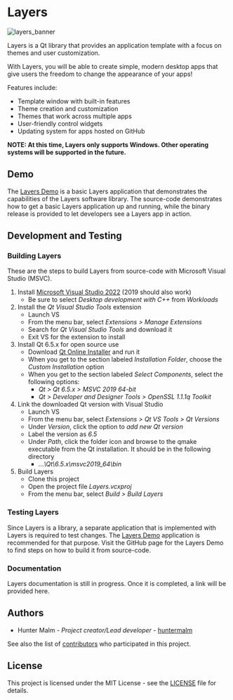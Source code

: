 # Layers

<img src="https://github.com/huntermalm/Layers/blob/main/svgs/layers_banner.svg?raw=true" alt="layers_banner"/>

Layers is a Qt library that provides an application template with a focus on themes and user customization.

With Layers, you will be able to create simple, modern desktop apps that give users the freedom to change the appearance of your apps!

Features include:

- Template window with built-in features
- Theme creation and customization
- Themes that work across multiple apps
- User-friendly control widgets
- Updating system for apps hosted on GitHub

**NOTE: At this time, Layers only supports Windows. Other operating systems will be supported in the future.**

## Demo

The [Layers Demo](https://github.com/huntermalm/Layers-Demo) is a basic Layers application that demonstrates the capabilities of the Layers software library. The source-code demonstrates how to get a basic Layers application up and running, while the binary release is provided to let developers see a Layers app in action.

## Development and Testing

### Building Layers

These are the steps to build Layers from source-code with Microsoft Visual Studio (MSVC).

1. Install [Microsoft Visual Studio 2022](https://visualstudio.microsoft.com/downloads/) (2019 should also work)
    - Be sure to select *Desktop development with C++* from *Workloads*
2. Install the *Qt Visual Studio Tools* extension
    - Launch VS
    - From the menu bar, select *Extensions > Manage Extensions*
    - Search for *Qt Visual Studio Tools* and download it
    - Exit VS for the extension to install
3. Install Qt 6.5.x for open source use
    - Download [Qt Online Installer](https://www.qt.io/download-qt-installer-oss) and run it
    - When you get to the section labeled *Installation Folder*, choose the *Custom Installation* option
    - When you get to the section labeled *Select Components*, select the following options:
        - *Qt > Qt 6.5.x > MSVC 2019 64-bit*
        - *Qt > Developer and Designer Tools > OpenSSL 1.1.1q Toolkit*
4. Link the downloaded Qt version with Visual Studio
    - Launch VS
    - From the menu bar, select *Extensions > Qt VS Tools > Qt Versions*
    - Under *Version*, click the option to *add new Qt version*
    - Label the version as *6.5*
    - Under *Path*, click the folder icon and browse to the qmake executable from the Qt installation. It should be in the following directory
        - <i>...\Qt\6.5.x\msvc2019_64\bin</i>
5. Build Layers
    - Clone this project
    - Open the project file *Layers.vcxproj*
    - From the menu bar, select *Build > Build Layers*

### Testing Layers

Since Layers is a library, a separate application that is implemented with Layers is required to test changes. The [Layers Demo](https://github.com/huntermalm/Layers-Demo) application is recommended for that purpose. Visit the GitHub page for the Layers Demo to find steps on how to build it from source-code.

### Documentation

Layers documentation is still in progress.  Once it is completed, a link will be provided here.

## Authors

* Hunter Malm - *Project creator/Lead developer* - [huntermalm](https://github.com/huntermalm)

See also the list of [contributors](https://github.com/huntermalm/Layers/contributors) who participated in this project.

## License

This project is licensed under the MIT License - see the [LICENSE](https://github.com/huntermalm/Layers/blob/main/LICENSE) file for details.
